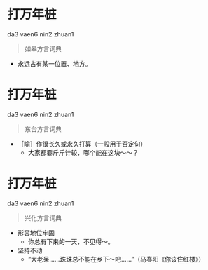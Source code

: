 # 打万年桩
da3 vaen6 nin2 zhuan1
> 如皋方言词典
- 永远占有某一位置、地方。

# 打万年桩
da3 vaen6 nin2 zhuan1
> 东台方言词典
- ［喻］作很长久或永久打算（一般用于否定句）
  - 大家都嫑斤斤计较，哪个能在这块～～？

# 打万年桩
da3 vaen6 nin2 zhuan1
> 兴化方言词典
- 形容地位牢固
  - 你总有下来的一天，不见得～。
- 坚持不动
  - “大老呆……珠珠总不能在乡下～吧……”（马春阳《你该住红楼》）
